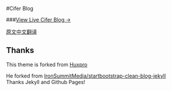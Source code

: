#Cifer Blog

###[View Live Cifer Blog →](http://ciferr.github.io)

[原文中文翻译](https://github.com/Huxpro/huxpro.github.io/blob/master/README.zh.md)

## Thanks

This theme is forked from [Huxpro](https://github.com/Huxpro/huxpro.github.io)

He forked from [IronSummitMedia/startbootstrap-clean-blog-jekyll](https://github.com/IronSummitMedia/startbootstrap-clean-blog-jekyll)  
Thanks Jekyll and Github Pages!